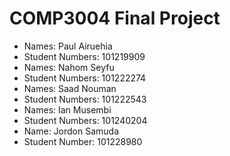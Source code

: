 # COMP3004 Final Project
- Names: Paul Airuehia
- Student Numbers: 101219909
- Names: Nahom Seyfu
- Student Numbers: 101222274
- Names: Saad Nouman
- Student Numbers: 101222543
- Names: Ian Musembi
- Student Numbers: 101240204
- Name: Jordon Samuda
- Student Number: 101228980
